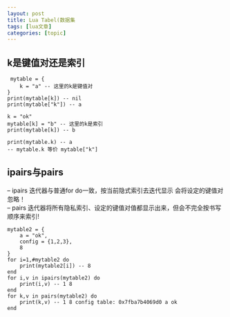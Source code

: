 ```yaml
---
layout: post
title: Lua Tabel(数据集 
tags: [lua文章]
categories: [topic]
---
```

## k是键值对还是索引

    
    
     mytable = {
        k = "a" -- 这里的k是键值对
    }
    print(mytable[k]) -- nil
    print(mytable["k"]) -- a
    
    k = "ok"
    mytable[k] = "b" -- 这里的k是索引
    print(mytable[k]) -- b
    
    print(mytable.k) -- a
    -- mytable.k 等价 mytable["k"]
    

## ipairs与pairs

– ipairs 迭代器与普通for do一致，按当前隐式索引去迭代显示 会将设定的键值对忽略！  
– pairs 迭代器将所有隐私索引、设定的键值对值都显示出来，但会不完全按书写顺序来索引!

    
    
    mytable2 = {
        a = "ok",
        config = {1,2,3},
        8
    } 
    for i=1,#mytable2 do
        print(mytable2[i]) -- 8
    end
    for i,v in ipairs(mytable2) do
        print(i,v) -- 1 8
    end
    for k,v in pairs(mytable2) do
        print(k,v) -- 1 8 config table: 0x7fba7b4069d0 a ok
    end